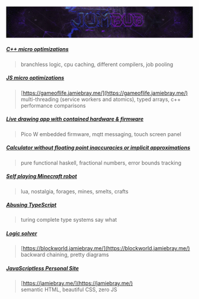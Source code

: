 ![](https://raw.githubusercontent.com/Jumbub/jumbub/main/jumbub_dark.jpg)

##### [C++ micro optimizations](https://github.com/Jumbub/game-of-life-cpp)

> branchless logic, cpu caching, different compilers, job pooling

##### [JS micro optimizations](https://github.com/Jumbub/game-of-life-js)

> [https://gameoflife.jamiebray.me/](https://gameoflife.jamiebray.me/)</br>
> multi-threading (service workers and atomics), typed arrays, c++ performance comparisons

##### [Live drawing app with contained hardware & firmware](https://github.com/Jumbub/pico-to-pico/blob/main/README.md)

> Pico W embedded firmware, mqtt messaging, touch screen panel

##### [Calculator without floating point inaccuracies or implicit approximations](https://github.com/Jumbub/do-math-right)

> pure functional haskell, fractional numbers, error bounds tracking

##### [Self playing Minecraft robot](https://github.com/Jumbub/replicating-robots/tree/master)

> lua, nostalgia, forages, mines, smelts, crafts

##### [Abusing TypeScript](https://github.com/Jumbub/abusing-typescript)

> turing complete type systems say what

##### [Logic solver](https://github.com/Jumbub/block-world)

> [https://blockworld.jamiebray.me/](https://blockworld.jamiebray.me/)</br>
> backward chaining, pretty diagrams

##### [JavaScriptless Personal Site](https://github.com/Jumbub/jamiebray-ui)

> [https://jamiebray.me/](https://jamiebray.me/)</br>
> semantic HTML, beautiful CSS, zero JS
